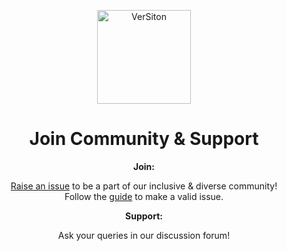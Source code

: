 <p align="center">
    <img width= 150rem style="margin: 0 0 0 0px" src="https://user-images.githubusercontent.com/84700316/177012280-45d0d814-f52f-4d8c-8af8-4a16a51a917d.png" alt="VerSiton"/>
</p>

<div align="center">

<p align="center">
    <h1>Join Community & Support</h1>
</p>

<b>Join:</b>

[Raise an issue](https://github.com/VerSiton/support/issues) to be a part of our inclusive & diverse community! 
</br>
Follow the [guide](https://github.com/versiton/support/blob/main/CONTRIBUTING.md) to make a valid issue.

<b>Support:</b>

Ask your queries in our discussion forum!
</div>
